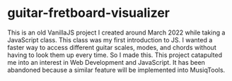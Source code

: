 # guitar-fretboard-visualizer
This is an old VanillaJS project I created around March 2022 while taking a JavaScript class. This class was my first introduction to JS.
I wanted a faster way to access different guitar scales, modes, and chords without having to look them up every time. So I made this.
This project catapulted me into an interest in Web Development and JavaScript.
It has been abandoned because a similar feature will be implemented into MusiqTools.
